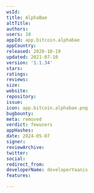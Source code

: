 ```yaml
---
wsId: 
title: AlphaBae
altTitle: 
authors: 
users: 10
appId: app.bitcoin.alphabae
appCountry: 
released: 2020-10-19
updated: 2021-07-10
version: '1.1.34'
stars: 
ratings: 
reviews: 
size: 
website: 
repository: 
issue: 
icon: app.bitcoin.alphabae.png
bugbounty: 
meta: removed
verdict: fewusers
appHashes: 
date: 2024-05-07
signer: 
reviewArchive: 
twitter: 
social: 
redirect_from: 
developerName: developerYaanis
features: 

---
```


